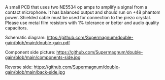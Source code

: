 A small PCB that uses two NE5534 op amps to amplify a signal from a contact microphone.
It has balanced output and should run on +48 phantom power.
Shielded cable must be used for connection to the piezo crystal.
Please use metal film resistors with 1% tolerance or better and audio quality capacitors.

Schematic diagram:
https://github.com/Supermagnum/double-gain/blob/main/double-gain.pdf

Component side picture:
https://github.com/Supermagnum/double-gain/blob/main/components-side.jpg


Reverse side:
https://github.com/Supermagnum/double-gain/blob/main/back-side.jpg






